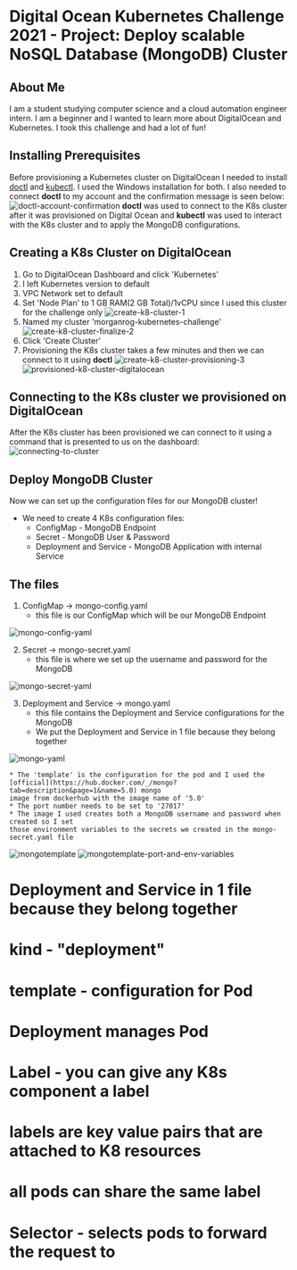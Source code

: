 # Digital Ocean Kubernetes Challenge 2021 - Project: Deploy scalable NoSQL Database (MongoDB) Cluster

## About Me
I am a student studying computer science and a cloud automation engineer intern. I am a beginner
and  I wanted to learn more about DigitalOcean and Kubernetes. I took this challenge and had a
lot of fun!

## Installing Prerequisites
Before provisioning a Kubernetes cluster on DigitalOcean I needed to install [doctl](https://docs.digitalocean.com/reference/doctl/how-to/install/) and
[kubectl](https://kubernetes.io/docs/tasks/tools/install-kubectl-windows/). I used the
Windows installation for both.
I also needed to connect **doctl** to my account and the confirmation message is seen below:
![doctl-account-confirmation](/screenshots/doctl-account-confirmation.PNG)
**doctl** was used to connect to the K8s cluster after it was provisioned on Digital Ocean
and **kubectl** was used to interact with the K8s cluster and to apply the MongoDB
configurations.

## Creating a K8s Cluster on DigitalOcean
1. Go to DigitalOcean Dashboard and click 'Kubernetes'
2. I left Kubernetes version to default
3. VPC Network set to default
4. Set 'Node Plan' to 1 GB RAM(2 GB Total)/1vCPU since I used this cluster for the challenge only
![create-k8-cluster-1](/screenshots/create-k8-cluster-1.PNG)
5. Named my cluster 'morganrog-kubernetes-challenge'
![create-k8-cluster-finalize-2](/screenshots/create-k8-cluster-finalize-2.PNG)
6. Click 'Create Cluster'
7. Provisioning the K8s cluster takes a few minutes and then we can connect to it using **doctl**
![create-k8-cluster-provisioning-3](/screenshots/create-k8-cluster-provisioning-3.PNG)
![provisioned-k8-cluster-digitalocean](/screenshots/provisioned-k8-cluster-digitalocean.PNG)

## Connecting to the K8s cluster we provisioned on DigitalOcean
After the K8s cluster has been provisioned we can connect to it using a command that is presented to us on the dashboard:
![connecting-to-cluster](/screenshots/connecting-to-cluster.PNG)

## Deploy MongoDB Cluster
Now we can set up the configuration files for our MongoDB cluster!
* We need to create 4 K8s configuration files:
    * ConfigMap - MongoDB Endpoint
    * Secret - MongoDB User & Password
    * Deployment and Service - MongoDB Application with internal Service

## The files
1. ConfigMap -> mongo-config.yaml
    * this file is our ConfigMap which will be our MongoDB Endpoint 

![mongo-config-yaml](/screenshots/mongo-config-yaml.PNG)

2. Secret -> mongo-secret.yaml
    * this file is where we set up the username and password for the MongoDB

![mongo-secret-yaml](/screenshots/mongo-secret-yaml.PNG)

3. Deployment and Service -> mongo.yaml
    * this file contains the Deployment and Service configurations for the MongoDB
    * We put the Deployment and Service in 1 file because they belong together

![mongo-yaml](/screenshots/mongo-yaml.PNG)

    * The 'template' is the configuration for the pod and I used the [official](https://hub.docker.com/_/mongo?tab=description&page=1&name=5.0) mongo
    image from dockerhub with the image name of '5.0'
    * The port number needs to be set to '27017'
    * The image I used creates both a MongoDB username and password when created so I set
    those environment variables to the secrets we created in the mongo-secret.yaml file
![mongotemplate](/screenshots/mongotemplate.PNG)
![mongotemplate-port-and-env-variables](/screenshots/mongotemplate-port-and-env-variables.PNG)



# Deployment and Service in 1 file because they belong together
# kind - "deployment"
# template - configuration for Pod
# Deployment manages Pod
# Label - you can give any K8s component a label
# labels are key value pairs that are attached to K8 resources
# all pods can share the same label
# Selector - selects pods to forward the request to
